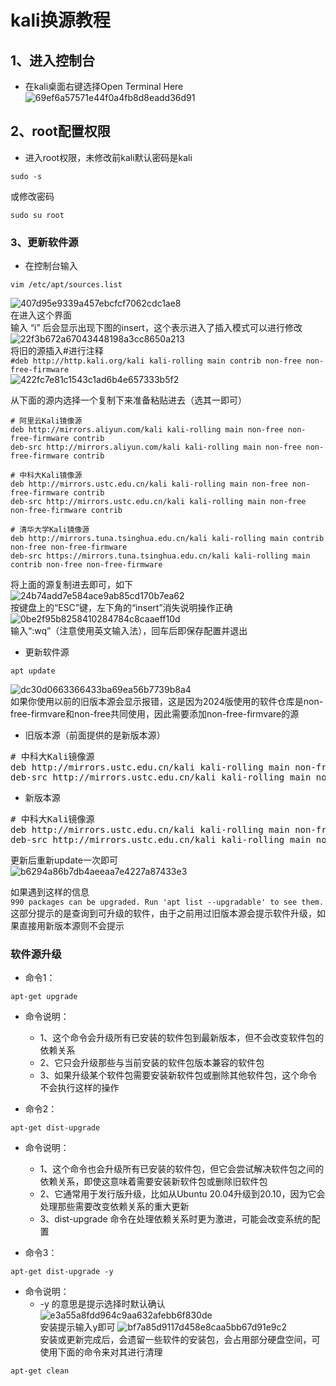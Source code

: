 # kali换源教程

## 1、进入控制台  
- 在kali桌面右键选择Open Terminal Here  
![69ef6a57571e44f0a4fb8d8eadd36d91](https://github.com/user-attachments/assets/72b8edb9-91c4-4f0f-af5c-25c159f28272)  

## 2、root配置权限
- 进入root权限，未修改前kali默认密码是kali  
```
sudo -s
```
或修改密码
```
sudo su root
```

### 3、更新软件源
- 在控制台输入
```
vim /etc/apt/sources.list
```
![407d95e9339a457ebcfcf7062cdc1ae8](https://github.com/user-attachments/assets/50091e7d-3517-420d-95ba-8b838f2a2e3d)  
在进入这个界面  
输入 “i” 后会显示出现下图的insert，这个表示进入了插入模式可以进行修改  
![22f3b672a67043448198a3cc8650a213](https://github.com/user-attachments/assets/6f7cf82f-6c85-4334-8f2b-7ede3cb03c66)  
将旧的源插入#进行注释  
`#deb http://http.kali.org/kali kali-rolling main contrib non-free non-free-firmware`  
![422fc7e81c1543c1ad6b4e657333b5f2](https://github.com/user-attachments/assets/95b62463-0f16-4081-84a7-86ab04330219)  

从下面的源内选择一个复制下来准备粘贴进去（选其一即可）  
```
# 阿里云Kali镜像源
deb http://mirrors.aliyun.com/kali kali-rolling main non-free non-free-firmware contrib
deb-src http://mirrors.aliyun.com/kali kali-rolling main non-free non-free-firmware contrib
```
```
# 中科大Kali镜像源
deb http://mirrors.ustc.edu.cn/kali kali-rolling main non-free non-free-firmware contrib
deb-src http://mirrors.ustc.edu.cn/kali kali-rolling main non-free non-free-firmware contrib
```
```
# 清华大学Kali镜像源
deb http://mirrors.tuna.tsinghua.edu.cn/kali kali-rolling main contrib non-free non-free-firmware
deb-src https://mirrors.tuna.tsinghua.edu.cn/kali kali-rolling main contrib non-free non-free-firmware
```
将上面的源复制进去即可，如下  
![24b74add7e584ace9ab85cd170b7ea62](https://github.com/user-attachments/assets/40b95324-dcaf-459a-abc6-2f03f57152ad)  
按键盘上的“ESC”键，左下角的“insert”消失说明操作正确  
![0be2f95b8258410284784c8caaeff10d](https://github.com/user-attachments/assets/76fdd035-54f9-40b2-9d41-e8d08ac6a366)  
输入“:wq”（注意使用英文输入法），回车后即保存配置并退出  
- 更新软件源  
```
apt update
```
![dc30d0663366433ba69ea56b7739b8a4](https://github.com/user-attachments/assets/31370d7d-0dbf-4c76-aa40-2a92c8a4cecf)  
如果你使用以前的旧版本源会显示报错，这是因为2024版使用的软件仓库是non-free-firmvare和non-free共同使用，因此需要添加non-free-firmvare的源  
- 旧版本源（前面提供的是新版本源）  
<pre>
# 中科大Kali镜像源 
deb http://mirrors.ustc.edu.cn/kali kali-rolling main non-free contrib
deb-src http://mirrors.ustc.edu.cn/kali kali-rolling main non-free contrib
</pre>
- 新版本源  
<pre>
# 中科大Kali镜像源
deb http://mirrors.ustc.edu.cn/kali kali-rolling main non-free non-free-firmware contrib
deb-src http://mirrors.ustc.edu.cn/kali kali-rolling main non-free non-free-firmware contrib
</pre>
更新后重新update一次即可  
![b6294a86b7db4aeeaa7e4227a87433e3](https://github.com/user-attachments/assets/0d1ecb3e-0841-4e64-a055-146a8f0ea5d2)  

如果遇到这样的信息  
`990 packages can be upgraded. Run 'apt list --upgradable' to see them.`  
这部分提示的是查询到可升级的软件，由于之前用过旧版本源会提示软件升级，如果直接用新版本源则不会提示  

### 软件源升级  
- 命令1：
```
apt-get upgrade
```
- 命令说明：
  - 1、这个命令会升级所有已安装的软件包到最新版本，但不会改变软件包的依赖关系
  - 2、它只会升级那些与当前安装的软件包版本兼容的软件包
  - 3、如果升级某个软件包需要安装新软件包或删除其他软件包，这个命令不会执行这样的操作

- 命令2：
```
apt-get dist-upgrade
```
- 命令说明：
  - 1、这个命令也会升级所有已安装的软件包，但它会尝试解决软件包之间的依赖关系，即使这意味着需要安装新软件包或删除旧软件包
  - 2、它通常用于发行版升级，比如从Ubuntu 20.04升级到20.10，因为它会处理那些需要改变依赖关系的重大更新
  - 3、dist-upgrade 命令在处理依赖关系时更为激进，可能会改变系统的配置

- 命令3：
```
apt-get dist-upgrade -y
```

- 命令说明：
  - -y 的意思是提示选择时默认确认  
![e3a55a8fdd964c9aa632afebb6f830de](https://github.com/user-attachments/assets/1a1fe399-69ce-46fe-8242-ef52ba5cd994)  
安装提示输入y即可
![bf7a85d9117d458e8caa5bb67d91e9c2](https://github.com/user-attachments/assets/420cd2f2-0cac-4aa9-8c9d-f8fd6ed56289)  
安装或更新完成后，会遗留一些软件的安装包，会占用部分硬盘空间，可使用下面的命令来对其进行清理
```
apt-get clean
```
